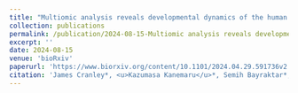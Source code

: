 ```yaml
---
title: "Multiomic analysis reveals developmental dynamics of the human heart in health and disease"
collection: publications
permalink: /publication/2024-08-15-Multiomic analysis reveals developmental dynamics of the human heart in health and disease
excerpt: ''
date: 2024-08-15
venue: 'bioRxiv'
paperurl: 'https://www.biorxiv.org/content/10.1101/2024.04.29.591736v2'
citation: 'James Cranley*, <u>Kazumasa Kanemaru</u>*, Semih Bayraktar*, Vincent Knight-Schrijver, Jan Patrick Pett, Krzysztof Polanski, Monika Dabrowska, Ilaria Mulas, Laura Richardson, Claudia I. Semprich, Rakeshlal Kapuge, Shani Perera, Xiaoling He, Siew Yen Ho, Nadav Yayon, Liz Tuck, Kenny Roberts, Jack A. Palmer, Hongorzul Davaapil, Laure Gambardella, Minal Patel, Richard Tyser, Sanjay Sinha, Sarah A. Teichmann. <b><i>bioRxiv</i></b>. 2024.04.29.591736; doi: https://doi.org/10.1101/2024.04.29.591736'
---
```


